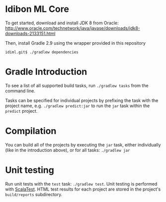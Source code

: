 Idibon ML Core
=========

To get started, download and install JDK 8 from Oracle:
http://www.oracle.com/technetwork/java/javase/downloads/jdk8-downloads-2133151.html

Then, install Gradle 2.9 using the wrapper provided in this repository

```
idiml.git$ ./gradlew dependencies
```

# Gradle Introduction

To see a list of all supported build tasks, run `./gradlew tasks` from
the command line.

Tasks can be specified for individual projects by prefixing the task
with the project name, e.g. `./gradlew predict:jar` to run the `jar`
task within the `predict` project.

# Compilation

You can build all of the projects by executing the `jar` task, either
individually (like in the introduction above), or for all tasks:
`./gradlew jar`

# Unit testing

Run unit tests with the `test` task: `./gradlew test`. Unit testing is
performed with [ScalaTest](http://www.scalatest.org/). HTML test results
for each project are stored in the project's `build/reports` subdirectory.

